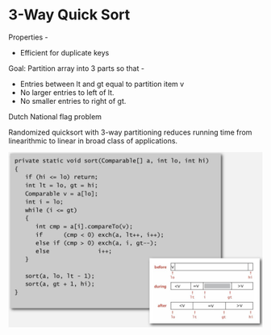 # 3-Way Quick Sort

Properties -

- Efficient for duplicate keys

Goal: Partition array into 3 parts so that -

- Entries between lt and gt equal to partition item v
- No larger entries to left of lt.
- No smaller entries to right of gt.

Dutch National flag problem

Randomized quicksort with 3-way partitioning reduces running time from linearithmic to linear in broad class of applications.

![image](../../media/3-Way-Quick-Sort-image1.jpg)
